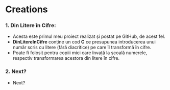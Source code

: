 # Creations
### 1. Din Litere în Cifre:
    
- Acesta este primul meu proiect realizat și postat pe GitHub, de acest fel.
- **DinLitereInCifre** conține un cod **C** ce presupunea introducerea unui număr scris cu litere (fără diacritice) pe care îl transformă în cifre.
- Poate fi folosit pentru copiii mici care învață la școală numerele, respectiv transformarea acestora din litere în cifre.

### 2. Next?

- Next?
